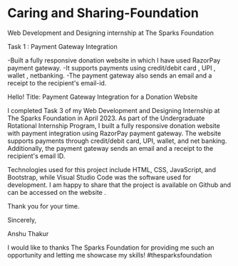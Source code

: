 # Caring and Sharing-Foundation

Web Development and Designing internship at The Sparks Foundation

Task 1 : Payment Gateway Integration

-Built a fully responsive donation website in which I have used RazorPay payment gateway.
-It supports payments using credit/debit card , UPI , wallet , netbanking. 
-The payment gateway also sends an email and a receipt to the recipient's email-id.

Hello!
Title: Payment Gateway Integration for a Donation Website

I completed Task 3 of my Web Development and Designing Internship at The Sparks Foundation in April 2023. As part of the Undergraduate Rotational Internship Program, I built a fully responsive donation website with payment integration using RazorPay payment gateway. The website supports payments through credit/debit card, UPI, wallet, and net banking. Additionally, the payment gateway sends an email and a receipt to the recipient's email ID.

Technologies used for this project include HTML, CSS, JavaScript, and Bootstrap, while Visual Studio Code was the software used for development. I am happy to share that the project is available on Github  and can be accessed on the website .

Thank you for your time.

Sincerely,

Anshu Thakur

I would like to thanks The Sparks Foundation for providing me such an opportunity and letting me showcase my skills! #thesparksfoundation

